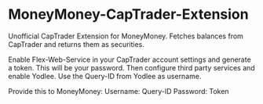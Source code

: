 # MoneyMoney-CapTrader-Extension
Unofficial CapTrader Extension for MoneyMoney. Fetches balances from CapTrader and returns them as securities.

Enable Flex-Web-Service in your CapTrader account settings and generate a token. This will be your password.
Then configure third party services and enable Yodlee. Use the Query-ID from Yodlee as username.

Provide this to MoneyMoney:
Username: Query-ID
Password: Token
